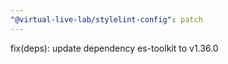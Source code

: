 ```yaml
---
"@virtual-live-lab/stylelint-config": patch
---
```


fix(deps): update dependency es-toolkit to v1.36.0
